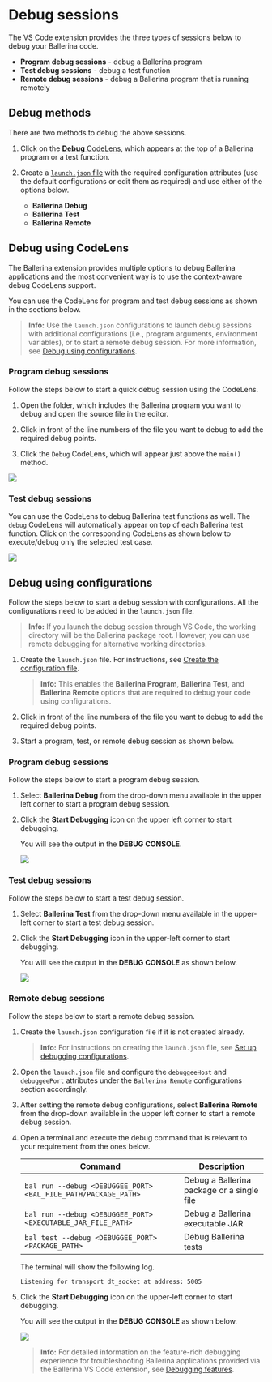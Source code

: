 # Debug sessions

The VS Code extension provides the three types of sessions below to debug your Ballerina code.

- **Program debug sessions** - debug a Ballerina program
- **Test debug sessions** - debug a test function
- **Remote debug sessions** - debug a Ballerina program that is running remotely

## Debug methods

There are two methods to debug the above sessions.

1. Click on the [**Debug** CodeLens](#debug-using-codelens), which appears at the top of a Ballerina program or a test function.

2. Create a [`launch.json` file](#debug-using-configurations) with the required configuration attributes (use the default configurations or edit them as required) and use either of the options below.
    - **Ballerina Debug**
    - **Ballerina Test**
    - **Ballerina Remote**

## Debug using CodeLens

The Ballerina extension provides multiple options to debug Ballerina applications and the most convenient way is to use the context-aware debug CodeLens support.

You can use the CodeLens for program and test debug sessions as shown in the sections below.

>**Info:** Use the `launch.json` configurations to launch debug sessions with additional configurations (i.e., program arguments, environment variables), or to start a remote debug session. For more information, see [Debug using configurations](#debug-using-configurations).

### Program debug sessions

Follow the steps below to start a quick debug session using the CodeLens.

1. Open the folder, which includes the Ballerina program you want to debug and open the source file in the editor.

2. Click in front of the line numbers of the file you want to debug to add the required debug points.

3. Click the `Debug` CodeLens, which will appear just above the `main()` method.

<img src="/learn/images/vs-code-extension/debug/start-quick-main-debug-session.gif" class="cInlineImage-full"/>

### Test debug sessions

You can use the CodeLens to debug Ballerina test functions as well. The `debug` CodeLens will automatically appear on top of each Ballerina test function. Click on the corresponding CodeLens as shown below to execute/debug only the selected test case.

<img src="/learn/images/vs-code-extension/debug/start-quick-test-debug-session.gif" class="cInlineImage-full"/>

## Debug using configurations

Follow the steps below to start a debug session with configurations. All the configurations need to be added in the `launch.json` file.

>**Info:** If you launch the debug session through VS Code, the working directory will be the Ballerina package root. However, you can use remote debugging for alternative working directories.

1. Create the `launch.json` file. For instructions, see [Create the configuration file](../../debug-the-code/debug-configurations/#create-the-configuration-file).

    >**Info:**   This enables the **Ballerina Program**, **Ballerina Test**, and **Ballerina Remote** options that are required to debug your code using configurations.

2. Click in front of the line numbers of the file you want to debug to add the required debug points.

3. Start a program, test, or remote debug session as shown below.        

### Program debug sessions

Follow the steps below to start a program debug session.

1. Select **Ballerina Debug** from the drop-down menu available in the upper left corner to start a program debug session.

2. Click the **Start Debugging** icon on the upper left corner to start debugging.

    You will see the output in the **DEBUG CONSOLE**.

    <img src="/learn/images/vs-code-extension/debug/program-debug.gif" class="cInlineImage-full"/>

### Test debug sessions 

Follow the steps below to start a test debug session.

1. Select **Ballerina Test** from the drop-down menu available in the upper-left corner to start a test debug session.

2. Click the **Start Debugging** icon in the upper-left corner to start debugging.

    You will see the output in the **DEBUG CONSOLE** as shown below.

    <img src="/learn/images/vs-code-extension/debug/test-debug.gif" class="cInlineImage-full"/>

### Remote debug sessions

Follow the steps below to start a remote debug session.

1. Create the `launch.json` configuration file if it is not created already. 

    >**Info:**   For instructions on creating the `launch.json` file, see [Set up debugging configurations](#debugging-configurations).

2. Open the `launch.json` file and configure the `debuggeeHost` and `debuggeePort` attributes under the `Ballerina Remote` configurations section accordingly.

3. After setting the remote debug configurations, select **Ballerina Remote** from the drop-down available in the upper left corner to start a remote debug session.

4. Open a terminal and execute the debug command that is relevant to your requirement from the ones below.

      | Command                   	| Description                                                          	|
      |---------------------------------	|----------------------------------------------------------------------	|
      | `bal run --debug <DEBUGGEE_PORT> <BAL_FILE_PATH/PACKAGE_PATH>`                 	| Debug a Ballerina package or a single file
      | `bal run --debug <DEBUGGEE_PORT> <EXECUTABLE_JAR_FILE_PATH>`                	| Debug a Ballerina executable JAR
      | `bal test --debug <DEBUGGEE_PORT> <PACKAGE_PATH>`                	| Debug Ballerina tests

      The terminal will show the following log.

      ```ballerina
      Listening for transport dt_socket at address: 5005
      ```

5. Click the **Start Debugging** icon on the upper-left corner to start debugging.

      You will see the output in the **DEBUG CONSOLE** as shown below.

      <img src="/learn/images/vs-code-extension/debug/remote-debug.gif" class="cInlineImage-full"/>

    >**Info:** For detailed information on the feature-rich debugging experience for troubleshooting Ballerina applications provided via the Ballerina VS Code extension, see [Debugging features](../debug-features/).